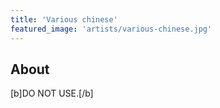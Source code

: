 ```yaml
---
title: 'Various chinese'
featured_image: 'artists/various-chinese.jpg'
---
```


## About

[b]DO NOT USE.[/b]
